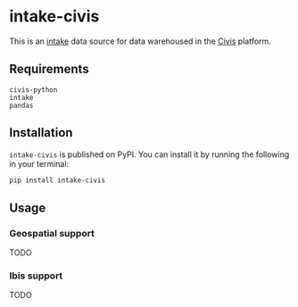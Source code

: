 # intake-civis

This is an [intake](https://intake.readthedocs.io/en/latest)
data source for data warehoused in the [Civis](https://www.civisanalytics.com) platform.

## Requirements
```
civis-python
intake
pandas
```
## Installation

`intake-civis` is published on PyPI.
You can install it by running the following in your terminal:
```bash
pip install intake-civis
```

## Usage

### Geospatial support

TODO

### Ibis support

TODO
